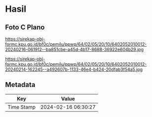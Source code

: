 # Hasil

## Foto C Plano

https://sirekap-obj-formc.kpu.go.id/bf0c/pemilu/ppwp/64/02/05/20/10/6402052010012-20240216-061912--ba851cbe-a45d-4b17-8688-36922e604b29.jpg

https://sirekap-obj-formc.kpu.go.id/bf0c/pemilu/ppwp/64/02/05/20/10/6402052010012-20240214-162245--a492607b-1133-46e4-b424-20dfab3f54a5.jpg


## Metadata

| Key        | Value               |
| ---------- | ------------------- |
| Time Stamp | 2024-02-16 06:30:27 |



